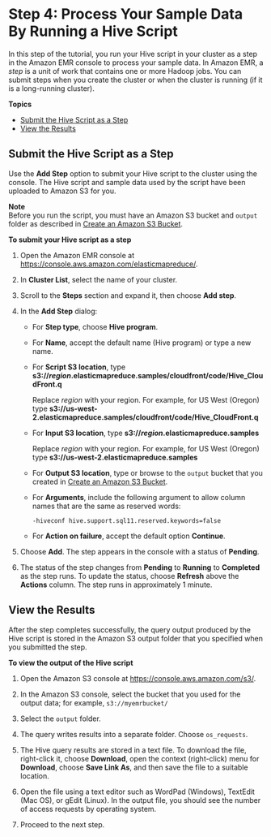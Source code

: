 # Step 4: Process Your Sample Data By Running a Hive Script<a name="emr-gs-process-sample-data"></a>

 In this step of the tutorial, you run your Hive script in your cluster as a step in the Amazon EMR console to process your sample data\. In Amazon EMR, a *step* is a unit of work that contains one or more Hadoop jobs\. You can submit steps when you create the cluster or when the cluster is running \(if it is a long\-running cluster\)\. 

**Topics**
+ [Submit the Hive Script as a Step](#emr-gs-add-step)
+ [View the Results](#w3ab1c16c19b9)

## Submit the Hive Script as a Step<a name="emr-gs-add-step"></a>

Use the **Add Step** option to submit your Hive script to the cluster using the console\. The Hive script and sample data used by the script have been uploaded to Amazon S3 for you\. 

**Note**  
 Before you run the script, you must have an Amazon S3 bucket and `output ` folder as described in [Create an Amazon S3 Bucket](emr-gs-prerequisites.md#emr-gs-create-bucket)\. 

**To submit your Hive script as a step**

1. Open the Amazon EMR console at [https://console\.aws\.amazon\.com/elasticmapreduce/](https://console.aws.amazon.com/elasticmapreduce/)\.

1. In **Cluster List**, select the name of your cluster\.

1. Scroll to the **Steps** section and expand it, then choose **Add step**\.

1. In the **Add Step** dialog:
   + For **Step type**, choose **Hive program**\.
   + For **Name**, accept the default name \(Hive program\) or type a new name\.
   + For **Script S3 location**, type **s3://*region*\.elasticmapreduce\.samples/cloudfront/code/Hive\_CloudFront\.q** 

     Replace *region* with your region\. For example, for US West \(Oregon\) type **s3://us\-west\-2\.elasticmapreduce\.samples/cloudfront/code/Hive\_CloudFront\.q**
   + For **Input S3 location**, type **s3://*region*\.elasticmapreduce\.samples** 

     Replace *region* with your region\. For example, for US West \(Oregon\) type **s3://us\-west\-2\.elasticmapreduce\.samples**
   + For **Output S3 location**, type or browse to the `output` bucket that you created in [Create an Amazon S3 Bucket](emr-gs-prerequisites.md#emr-gs-create-bucket)\.
   + For **Arguments**, include the following argument to allow column names that are the same as reserved words:

     ```
     -hiveconf hive.support.sql11.reserved.keywords=false
     ```
   + For **Action on failure**, accept the default option **Continue**\.

1. Choose **Add**\. The step appears in the console with a status of **Pending**\. 

1. The status of the step changes from **Pending** to **Running** to **Completed** as the step runs\. To update the status, choose **Refresh** above the **Actions** column\. The step runs in approximately 1 minute\.

## View the Results<a name="w3ab1c16c19b9"></a>

After the step completes successfully, the query output produced by the Hive script is stored in the Amazon S3 output folder that you specified when you submitted the step\. 

**To view the output of the Hive script**

1. Open the Amazon S3 console at [https://console\.aws\.amazon\.com/s3/](https://console.aws.amazon.com/s3/)\.

1. In the Amazon S3 console, select the bucket that you used for the output data; for example, `s3://myemrbucket/`

1. Select the `output` folder\. 

1. The query writes results into a separate folder\. Choose `os_requests`\. 

1. The Hive query results are stored in a text file\. To download the file, right\-click it, choose **Download**, open the context \(right\-click\) menu for **Download**, choose **Save Link As**, and then save the file to a suitable location\. 

1. Open the file using a text editor such as WordPad \(Windows\), TextEdit \(Mac OS\), or gEdit \(Linux\)\. In the output file, you should see the number of access requests by operating system\. 

1. Proceed to the next step\. 